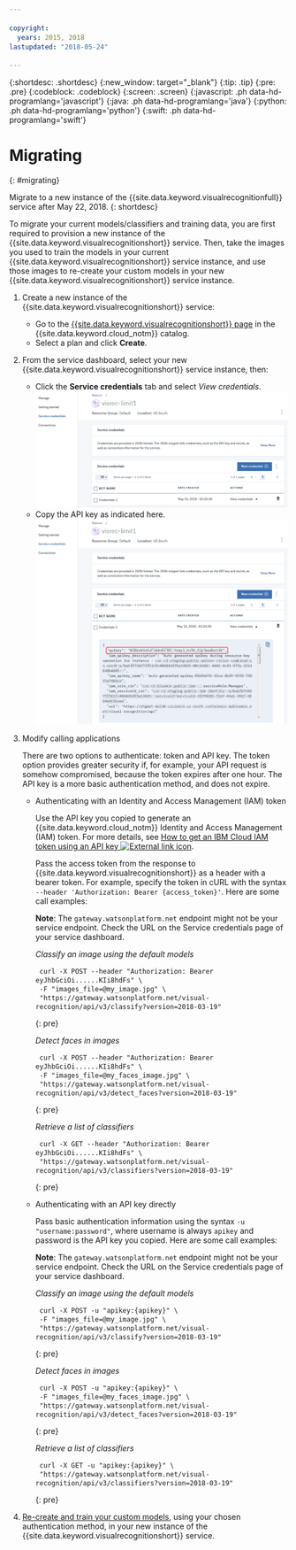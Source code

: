 ```yaml
---

copyright:
  years: 2015, 2018
lastupdated: "2018-05-24"

---
```


{:shortdesc: .shortdesc}
{:new_window: target="_blank"}
{:tip: .tip}
{:pre: .pre}
{:codeblock: .codeblock}
{:screen: .screen}
{:javascript: .ph data-hd-programlang='javascript'}
{:java: .ph data-hd-programlang='java'}
{:python: .ph data-hd-programlang='python'}
{:swift: .ph data-hd-programlang='swift'}

# Migrating
{: #migrating}

Migrate to a new instance of the {{site.data.keyword.visualrecognitionfull}} service after May 22, 2018.
{: shortdesc}

To migrate your current models/classifiers and training data, you are first required to provision a new instance of the {{site.data.keyword.visualrecognitionshort}} service. Then, take the images you used to train the models in your current {{site.data.keyword.visualrecognitionshort}} service instance, and use those images to re-create your custom models in your new {{site.data.keyword.visualrecognitionshort}} service instance.

1.  Create a new instance of the {{site.data.keyword.visualrecognitionshort}} service:
      - Go to the [{{site.data.keyword.visualrecognitionshort}} page](https://console.bluemix.net/catalog/services/visual-recognition) in the {{site.data.keyword.cloud_notm}} catalog.
      - Select a plan and click **Create**.

1.  From the service dashboard, select your new {{site.data.keyword.visualrecognitionshort}} service instance, then:
     - Click the **Service credentials** tab and select *View credentials*.
     ![Service credentials tab](images/apikey1.png)
     - Copy the API key as indicated here.
     ![Service credentials tab](images/apikey2.png)

1.  Modify calling applications

    There are two options to authenticate: token and API key. The token option provides greater security if, for example, your API request is somehow compromised, because the token expires after one hour. The API key is a more basic authentication method, and does not expire.

    - Authenticating with an Identity and Access Management (IAM) token

      Use the API key you copied to generate an {{site.data.keyword.cloud_notm}} Identity and Access Management (IAM) token. For more details, see [How to get an IBM Cloud IAM token using an API key ![External link icon](../../icons/launch-glyph.svg "External link icon")](/docs/iam/apikey_iamtoken.html).

      Pass the access token from the response to {{site.data.keyword.visualrecognitionshort}} as a header with a bearer token. For example, specify the token in cURL with the syntax `--header 'Authorization: Bearer {access_token}'`.  Here are some call examples:

      **Note**: The `gateway.watsonplatform.net` endpoint might not be your service endpoint. Check the URL on the Service credentials page of your service dashboard.

      *Classify an image using the default models*

      ``` curl
       curl -X POST --header "Authorization: Bearer eyJhbGciOi......KIi8hdFs" \
       -F "images_file=@my_image.jpg" \
       "https://gateway.watsonplatform.net/visual-recognition/api/v3/classify?version=2018-03-19"
      ```

      {: pre}

      *Detect faces in images*

      ``` curl
       curl -X POST --header "Authorization: Bearer eyJhbGciOi......KIi8hdFs" \
       -F "images_file=@my_faces_image.jpg" \
       "https://gateway.watsonplatform.net/visual-recognition/api/v3/detect_faces?version=2018-03-19"
      ```

      {: pre}

      *Retrieve a list of classifiers*

      ``` curl
       curl -X GET --header "Authorization: Bearer eyJhbGciOi......KIi8hdFs" \
       "https://gateway.watsonplatform.net/visual-recognition/api/v3/classifiers?version=2018-03-19"
      ```

      {: pre}

    - Authenticating with an API key directly

      Pass basic authentication information using the syntax `-u "username:password"`, where username is always `apikey` and password is the API key you copied. Here are some call examples:

      **Note**: The `gateway.watsonplatform.net` endpoint might not be your service endpoint. Check the URL on the Service credentials page of your service dashboard.

      *Classify an image using the default models*

      ``` curl
       curl -X POST -u "apikey:{apikey}" \
       -F "images_file=@my_image.jpg" \
       "https://gateway.watsonplatform.net/visual-recognition/api/v3/classify?version=2018-03-19"
      ```

      {: pre}

      *Detect faces in images*

      ``` curl
       curl -X POST -u "apikey:{apikey}" \
       -F "images_file=@my_faces_image.jpg" \
       "https://gateway.watsonplatform.net/visual-recognition/api/v3/detect_faces?version=2018-03-19"
      ```

      {: pre}

      *Retrieve a list of classifiers*

      ``` curl
       curl -X GET -u "apikey:{apikey}" \
       "https://gateway.watsonplatform.net/visual-recognition/api/v3/classifiers?version=2018-03-19"
      ```

      {: pre}

1. [Re-create and train your custom models](tutorial-custom-classifier.html#creating-a-custom-model), using your chosen authentication method, in your new instance of the {{site.data.keyword.visualrecognitionshort}} service.
